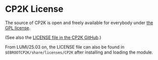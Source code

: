 # CP2K License

The source of CP2K is open and freely available for everybody under 
[the GPL license](https://www.gnu.org/licenses/gpl-3.0.html#TOC1).

(See also the [LICENSE file in the CP2K GitHub](https://github.com/cp2k/cp2k/blob/master/LICENSE).)

From LUMI/25.03 on, the LICENSE file can also be found in 
`$EBROOTCP2K/share/licenses/CP2K` after installing and loading the module.
